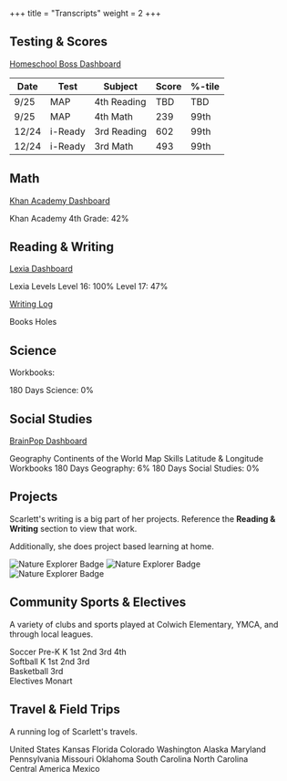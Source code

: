 
+++
title = "Transcripts"
weight = 2
+++

## Testing & Scores

[Homeschool Boss Dashboard](https://app.homeschoolboss.com/map-testing)

| Date     | Test    | Subject | Score | %-tile |
|----------|---------|---------|-------|--------|
| 9/25  | MAP     | 4th Reading | TBD   | TBD    |
| 9/25  | MAP     | 4th Math    | 239   | 99th    |
| 12/24 | i-Ready | 3rd Reading | 602   | 99th   |
| 12/24 | i-Ready | 3rd Math    | 493   | 99th   |


## Math

[Khan Academy Dashboard](https://www.khanacademy.org/parent/activity-report)

<div class="pills">
    <span class="category">Khan Academy</span>
    <span style="--progress: 42%">4th Grade: 42%</span>
</div>

## Reading & Writing

[Lexia Dashboard](https://www.mylexia.com/mylexiaweb/app/index.html#/12443/reading/classes/22176428/core5)

<div class="pills">
    <span class="category">Lexia Levels</span>
    <span style="--progress: 100%">Level 16: 100%</span>
    <span style="--progress: 47%">Level 17: 47%</span>
</div>

[Writing Log]()

<div class="pills">
    <span class="category">Books</span>
    <span>Holes</span>
</div>

## Science

Workbooks:

<div class="pills">
    <span style="--progress: 0%">180 Days Science: 0%</span>
</div>

## Social Studies

[BrainPop Dashboard](https://www.brainpop.com/dashboard/timeline)

<div class="pills">
    <span class="category">Geography</span>
    <span>Continents of the World</span>
    <span>Map Skills</span>
    <span>Latitude & Longitude</span>
</div>

<div class="pills">
    <span class="category">Workbooks</span>
    <span style="--progress: 6%">180 Days Geography: 6%</span>
    <span style="--progress: 0%">180 Days Social Studies: 0%</span>
</div>

## Projects

Scarlett's writing is a big part of her projects. Reference the **Reading & Writing** section to view that work.

Additionally, she does project based learning at home.

<img src="/images/hero/5krace.jpg" class="girl-scout-badge" alt="Nature Explorer Badge" title="5k Adventure">
<img src="/images/hero/animals.jpg" class="girl-scout-badge" alt="Nature Explorer Badge" title="World Animals">
<img src="/images/hero/cookies.jpg" class="girl-scout-badge" alt="Nature Explorer Badge" title="Egg Free Baking">

## Community Sports & Electives

A variety of clubs and sports played at Colwich Elementary, YMCA, and through local leagues.

<div class="pills">
    <span class="category">Soccer</span>
    <span>Pre-K</span>
    <span>K</span>
    <span>1st</span>
    <span>2nd</span>
    <span>3rd</span>
    <span>4th</span>
</div>

<div class="pills">
    <span class="category">Softball</span>
    <span>K</span>
    <span>1st</span>
    <span>2nd</span>
    <span>3rd</span>
</div>

<div class="pills">
    <span class="category">Basketball</span>
    <span>3rd</span>
</div>

<div class="pills">
    <span class="category">Electives</span>
    <span>Monart</span>
</div>

## Travel & Field Trips

A running log of Scarlett's travels. 

<div class="pills">
    <span class="category">United States</span>
    <span>Kansas</span>
    <span>Florida</span>
    <span>Colorado</span>
    <span>Washington</span>
    <span>Alaska</span>
    <span>Maryland</span>
    <span>Pennsylvania</span>
    <span>Missouri</span>
    <span>Oklahoma</span>
    <span>South Carolina</span>
    <span>North Carolina</span>
</div>

<div class="pills">
    <span class="category">Central America</span>
    <span>Mexico</span>
</div>
